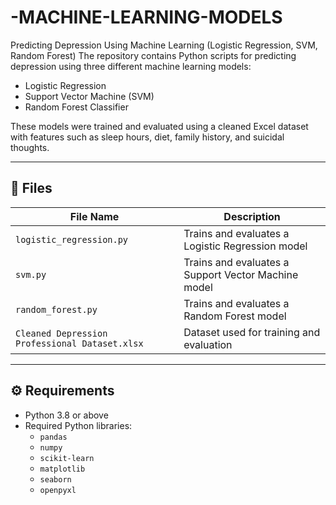 # -MACHINE-LEARNING-MODELS
Predicting Depression Using Machine Learning (Logistic Regression, SVM, Random Forest)
The repository contains Python scripts for predicting depression using three different machine learning models:
- Logistic Regression
- Support Vector Machine (SVM)
- Random Forest Classifier

These models were trained and evaluated using a cleaned Excel dataset with features such as sleep hours, diet, family history, and suicidal thoughts.

---

## 📂 Files

| File Name              | Description                                 |
|------------------------|---------------------------------------------|
| `logistic_regression.py` | Trains and evaluates a Logistic Regression model |
| `svm.py`                 | Trains and evaluates a Support Vector Machine model |
| `random_forest.py`       | Trains and evaluates a Random Forest model       |
| `Cleaned Depression Professional Dataset.xlsx` | Dataset used for training and evaluation |

---

## ⚙️ Requirements

- Python 3.8 or above
- Required Python libraries:
  - `pandas`
  - `numpy`
  - `scikit-learn`
  - `matplotlib`
  - `seaborn`
  - `openpyxl`

